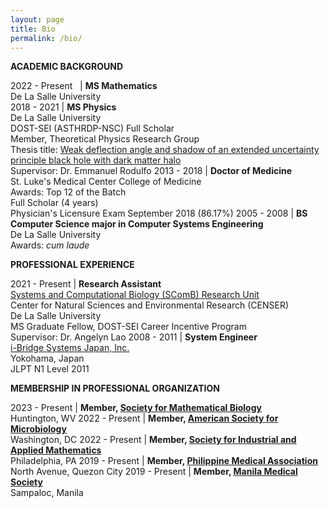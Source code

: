 ```yaml
---
layout: page
title: Bio
permalink: /bio/
---
```

**ACADEMIC BACKGROUND**

2022 - Present &nbsp; | **MS Mathematics** <br> De La Salle University <br>
2018 - 2021 | **MS Physics** <br> De La Salle University <br> DOST-SEI (ASTHRDP-NSC) Full Scholar <br> Member, Theoretical Physics Research Group <br> Thesis title: [Weak deflection angle and shadow of an extended uncertainty principle black hole with dark matter halo](https://animorepository.dlsu.edu.ph/etdm_physics/2/) <br> Supervisor: Dr. Emmanuel Rodulfo
2013 - 2018 | **Doctor of Medicine** <br> St. Luke's Medical Center College of Medicine <br> Awards: Top 12 of the Batch <br> Full Scholar (4 years) <br> Physician's Licensure Exam September 2018 (86.17%)
2005 - 2008 | **BS Computer Science major in Computer Systems Engineering** <br> De La Salle University <br> Awards: *cum laude*

**PROFESSIONAL EXPERIENCE**

2021 - Present | **Research Assistant** <br> [Systems and Computational Biology (SComB) Research Unit](https://dlsu-scomb.github.io/) <br> Center for Natural Sciences and Environmental Research (CENSER) <br> De La Salle University <br> MS Graduate Fellow, DOST-SEI Career Incentive Program <br> Supervisor: Dr. Angelyn Lao
2008 - 2011 | **System Engineer** <br> [i-Bridge Systems Japan, Inc.](https://www.i-bridge.com.ph/) <br> Yokohama, Japan <br> JLPT N1 Level 2011

**MEMBERSHIP IN PROFESSIONAL ORGANIZATION**

2023 - Present | **Member, [Society for Mathematical Biology](https://www.smb.org/)** <br> Huntington, WV
2022 - Present | **Member, [American Society for Microbiology](https://asm.org/)** <br> Washington, DC
2022 - Present | **Member, [Society for Industrial and Applied Mathematics](https://www.siam.org/)** <br> Philadelphia, PA
2019 - Present | **Member, [Philippine Medical Association](https://www.philippinemedicalassociation.org/)** <br> North Avenue, Quezon City
2019 - Present | **Member, [Manila Medical Society](https://www.facebook.com/manilamedsoc/)** <br> Sampaloc, Manila
